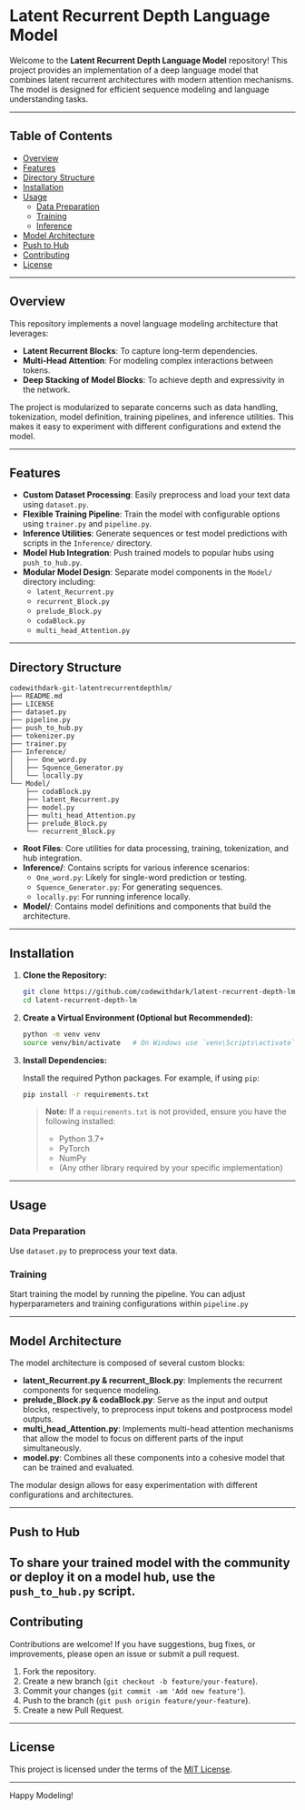 # Latent Recurrent Depth Language Model

Welcome to the **Latent Recurrent Depth Language Model** repository! This project provides an implementation of a deep language model that combines latent recurrent architectures with modern attention mechanisms. The model is designed for efficient sequence modeling and language understanding tasks.

---

## Table of Contents

- [Overview](#overview)
- [Features](#features)
- [Directory Structure](#directory-structure)
- [Installation](#installation)
- [Usage](#usage)
  - [Data Preparation](#data-preparation)
  - [Training](#training)
  - [Inference](#inference)
- [Model Architecture](#model-architecture)
- [Push to Hub](#push-to-hub)
- [Contributing](#contributing)
- [License](#license)

---

## Overview

This repository implements a novel language modeling architecture that leverages:
- **Latent Recurrent Blocks**: To capture long-term dependencies.
- **Multi-Head Attention**: For modeling complex interactions between tokens.
- **Deep Stacking of Model Blocks**: To achieve depth and expressivity in the network.

The project is modularized to separate concerns such as data handling, tokenization, model definition, training pipelines, and inference utilities. This makes it easy to experiment with different configurations and extend the model.

---

## Features

- **Custom Dataset Processing**: Easily preprocess and load your text data using `dataset.py`.
- **Flexible Training Pipeline**: Train the model with configurable options using `trainer.py` and `pipeline.py`.
- **Inference Utilities**: Generate sequences or test model predictions with scripts in the `Inference/` directory.
- **Model Hub Integration**: Push trained models to popular hubs using `push_to_hub.py`.
- **Modular Model Design**: Separate model components in the `Model/` directory including:
  - `latent_Recurrent.py`
  - `recurrent_Block.py`
  - `prelude_Block.py`
  - `codaBlock.py`
  - `multi_head_Attention.py`

---

## Directory Structure

```plaintext
codewithdark-git-latentrecurrentdepthlm/
├── README.md
├── LICENSE
├── dataset.py
├── pipeline.py
├── push_to_hub.py
├── tokenizer.py
├── trainer.py
├── Inference/
│   ├── One_word.py
│   ├── Squence_Generator.py
│   └── locally.py
└── Model/
    ├── codaBlock.py
    ├── latent_Recurrent.py
    ├── model.py
    ├── multi_head_Attention.py
    ├── prelude_Block.py
    └── recurrent_Block.py
```

- **Root Files**: Core utilities for data processing, training, tokenization, and hub integration.
- **Inference/**: Contains scripts for various inference scenarios:
  - `One_word.py`: Likely for single-word prediction or testing.
  - `Squence_Generator.py`: For generating sequences.
  - `locally.py`: For running inference locally.
- **Model/**: Contains model definitions and components that build the architecture.

---

## Installation

1. **Clone the Repository:**

   ```bash
   git clone https://github.com/codewithdark/latent-recurrent-depth-lm.git
   cd latent-recurrent-depth-lm
   ```

2. **Create a Virtual Environment (Optional but Recommended):**

   ```bash
   python -m venv venv
   source venv/bin/activate   # On Windows use `venv\Scripts\activate`
   ```

3. **Install Dependencies:**

   Install the required Python packages. For example, if using `pip`:

   ```bash
   pip install -r requirements.txt
   ```

   > **Note:** If a `requirements.txt` is not provided, ensure you have the following installed:
   > - Python 3.7+
   > - PyTorch 
   > - NumPy
   > - (Any other library required by your specific implementation)

---

## Usage

### Data Preparation

Use `dataset.py` to preprocess your text data. 

### Training

Start training the model by running the pipeline. You can adjust hyperparameters and training configurations within `pipeline.py` 

---

## Model Architecture

The model architecture is composed of several custom blocks:

- **latent_Recurrent.py & recurrent_Block.py**: Implements the recurrent components for sequence modeling.
- **prelude_Block.py & codaBlock.py**: Serve as the input and output blocks, respectively, to preprocess input tokens and postprocess model outputs.
- **multi_head_Attention.py**: Implements multi-head attention mechanisms that allow the model to focus on different parts of the input simultaneously.
- **model.py**: Combines all these components into a cohesive model that can be trained and evaluated.

The modular design allows for easy experimentation with different configurations and architectures.

---

## Push to Hub

To share your trained model with the community or deploy it on a model hub, use the `push_to_hub.py` script.
---

## Contributing

Contributions are welcome! If you have suggestions, bug fixes, or improvements, please open an issue or submit a pull request.

1. Fork the repository.
2. Create a new branch (`git checkout -b feature/your-feature`).
3. Commit your changes (`git commit -am 'Add new feature'`).
4. Push to the branch (`git push origin feature/your-feature`).
5. Create a new Pull Request.

---

## License

This project is licensed under the terms of the [MIT License](LICENSE).

---

Happy Modeling!

